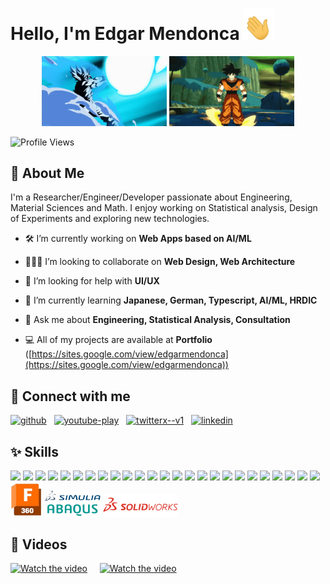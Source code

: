 # Hello, I'm Edgar Mendonca <span class="wave"><img width=50 height=50 src="https://raw.githubusercontent.com/Edgar-Mendonca/Edgar-Mendonca/main/images/hand-gif.gif"></span>

<p align="center">
    <img width="200" height="auto" src="https://raw.githubusercontent.com/Edgar-Mendonca/Edgar-Mendonca/main/images/DBZ-Goku.gif" alt="DBZ Goku">
    <img width="200" height="auto" src="https://raw.githubusercontent.com/Edgar-Mendonca/Edgar-Mendonca/main/images/DBZ-Goku2.gif" alt="DBZ Goku">

</p>

![Profile Views](https://komarev.com/ghpvc/?username=Edgar-Mendonca&color=green)

## 📝 About Me
I'm a Researcher/Engineer/Developer passionate about Engineering, Material Sciences and Math. I enjoy working on Statistical analysis, Design of Experiments and exploring new technologies.

- 🛠️ I’m currently working on **Web Apps based on AI/ML**

- 🧑‍🤝‍🧑 I’m looking to collaborate on **Web Design, Web Architecture**

- 💁 I’m looking for help with **UI/UX**

- 📒 I’m currently learning **Japanese, German, Typescript, AI/ML, HRDIC**

- 💬 Ask me about **Engineering, Statistical Analysis, Consultation**

- 💻 All of my projects are available at **Portfolio** ([https://sites.google.com/view/edgarmendonca](https://sites.google.com/view/edgarmendonca))

## 🔗 Connect with me
<a href="https://github.com/Edgar-Mendonca" target="_blank"><img width="48" height="48" src="https://img.icons8.com/material-outlined/48/github.png" alt="github"/></a>&nbsp;&nbsp;&nbsp;<a href="https://www.youtube.com/@edgarmendonca" target="_blank"><img width="48" height="48" src="https://img.icons8.com/color/48/youtube-play.png" alt="youtube-play"/></a>&nbsp;&nbsp;&nbsp;<a href="https://twitter.com/@EdgarMendonca7" target="_blank"><img width="50" height="50" src="https://img.icons8.com/ios-filled/50/twitterx--v1.png" alt="twitterx--v1"/></a>&nbsp;&nbsp;&nbsp;<a href="https://linkedin.com/edgar-mendonca" target="_blank"><img width="48" height="48" src="https://img.icons8.com/color/48/linkedin.png" alt="linkedin"/></a>&nbsp;&nbsp;&nbsp;

## ✨ Skills

<img src="https://cdn.jsdelivr.net/gh/devicons/devicon@latest/icons/html5/html5-original.svg" width="50px" height=auto/>
<img src="https://cdn.jsdelivr.net/gh/devicons/devicon@latest/icons/css3/css3-original.svg" width="50px" height=auto />
<img src="https://cdn.jsdelivr.net/gh/devicons/devicon@latest/icons/javascript/javascript-original.svg" width="50px" height=auto />
<img src="https://cdn.jsdelivr.net/gh/devicons/devicon@latest/icons/bootstrap/bootstrap-original.svg" width="50px" height=auto />
<img src="https://cdn.jsdelivr.net/gh/devicons/devicon@latest/icons/tailwindcss/tailwindcss-original.svg" width="50px" height=auto />
<img src="https://cdn.jsdelivr.net/gh/devicons/devicon@latest/icons/github/github-original.svg" width="50px" height=auto />
<img src="https://cdn.jsdelivr.net/gh/devicons/devicon@latest/icons/php/php-original.svg" width="50px" height=auto />
<img src="https://cdn.jsdelivr.net/gh/devicons/devicon@latest/icons/c/c-original.svg" width="50px" height=auto />
<img src="https://cdn.jsdelivr.net/gh/devicons/devicon@latest/icons/cplusplus/cplusplus-original.svg" width="50px" height=auto />
<img src="https://cdn.jsdelivr.net/gh/devicons/devicon@latest/icons/python/python-original.svg" width="50px" height=auto />
<img src="https://cdn.jsdelivr.net/gh/devicons/devicon@latest/icons/flask/flask-original-wordmark.svg" width="50px" height=auto />
<img src="https://cdn.jsdelivr.net/gh/devicons/devicon@latest/icons/nodejs/nodejs-original-wordmark.svg" width="50px" height=auto />
<img src="https://cdn.jsdelivr.net/gh/devicons/devicon@latest/icons/googlecloud/googlecloud-original.svg" width="50px" height=auto />
<img src="https://cdn.jsdelivr.net/gh/devicons/devicon@latest/icons/flutter/flutter-original.svg" width="50px" height=auto />
<img src="https://cdn.jsdelivr.net/gh/devicons/devicon@latest/icons/firebase/firebase-original.svg" width="50px" height=auto />
<img src="https://cdn.jsdelivr.net/gh/devicons/devicon@latest/icons/sqlite/sqlite-original.svg" width="50px" height=auto />
<img src="https://cdn.jsdelivr.net/gh/devicons/devicon@latest/icons/mysql/mysql-original-wordmark.svg" width="50px" height=auto />
<img src="https://cdn.jsdelivr.net/gh/devicons/devicon@latest/icons/tensorflow/tensorflow-original.svg" width="50px" height=auto/>
<img src="https://cdn.jsdelivr.net/gh/devicons/devicon@latest/icons/scikitlearn/scikitlearn-original.svg" width="50px" height=auto />
<img src="https://cdn.jsdelivr.net/gh/devicons/devicon@latest/icons/pandas/pandas-original.svg" width="50px" height=auto />
<img src="https://cdn.jsdelivr.net/gh/devicons/devicon@latest/icons/matplotlib/matplotlib-original.svg" width="50px" height=auto />
<img src="https://cdn.jsdelivr.net/gh/devicons/devicon@latest/icons/numpy/numpy-original.svg" width="50px" height=auto />
<img src="https://cdn.jsdelivr.net/gh/devicons/devicon@latest/icons/matlab/matlab-original.svg" width="50px" height=auto />
<img src="https://cdn.jsdelivr.net/gh/devicons/devicon@latest/icons/arduino/arduino-original-wordmark.svg" width="50px" height=auto />
<img src="https://cdn.jsdelivr.net/gh/devicons/devicon@latest/icons/embeddedc/embeddedc-original-wordmark.svg" width="50px" height=auto />
<img src="https://raw.githubusercontent.com/Edgar-Mendonca/Edgar-Mendonca/main/images/fusion.png" width="50px" height=auto />
<img src="https://raw.githubusercontent.com/Edgar-Mendonca/Edgar-Mendonca/main/images/Abaqus.png" width="90px" height=auto  />
<img src="https://raw.githubusercontent.com/Edgar-Mendonca/Edgar-Mendonca/567f47c1a74089194e2c01d0cb4b2e9152a18879/images/Solidworks.svg" width="120px" height=auto  />

## 🎥 Videos
[![Watch the video](https://img.youtube.com/vi/0fWdUWLbv9A/hqdefault.jpg)](https://www.youtube.com/watch?v=0fWdUWLbv9A) &nbsp;&nbsp;&nbsp; [![Watch the video](https://img.youtube.com/vi/ZjK046jKi30/hqdefault.jpg)](https://www.youtube.com/watch?v=ZjK046jKi30)


